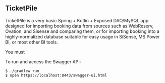 ## TicketPile

TicketPile is a very basic Spring + Kotlin + Exposed DAO/MySQL app
designed for importing booking data from sources such as WebReserv,
Ovation, and Sisense and comparing them, or for importing booking 
into a highly-normalized database suitable for easy usage in SiSense,
MS Power BI, or most other BI tools.

You must

To run and access the Swagger API:

```
$ ./gradlew run
$ open https://localhost:8443/swagger-ui.html
```